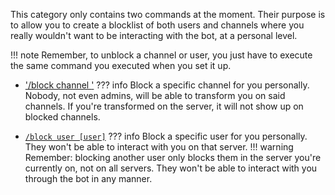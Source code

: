 This category only contains two commands at the moment. Their purpose is to allow
you to create a blocklist of both users and channels where you really wouldn't
want to be interacting with the bot, at a personal level.

!!! note
    Remember, to unblock a channel or user, you just have to execute the same
    command you executed when you set it up.

- ['/block channel <channel>'](channel.md)
??? info
    Block a specific channel for you personally. Nobody, not even admins, will be
    able to transform you on said channels. If you're transformed on the server,
    it will not show up on blocked channels.

- [`/block user [user]`](user.md)
??? info
    Block a specific user for you personally. They won't be able to interact with
    you on that server.
    !!! warning
        Remember: blocking another user only blocks them in the server you're
        currently on, not on all servers.
    They won't be able to interact with you through the bot in any manner.